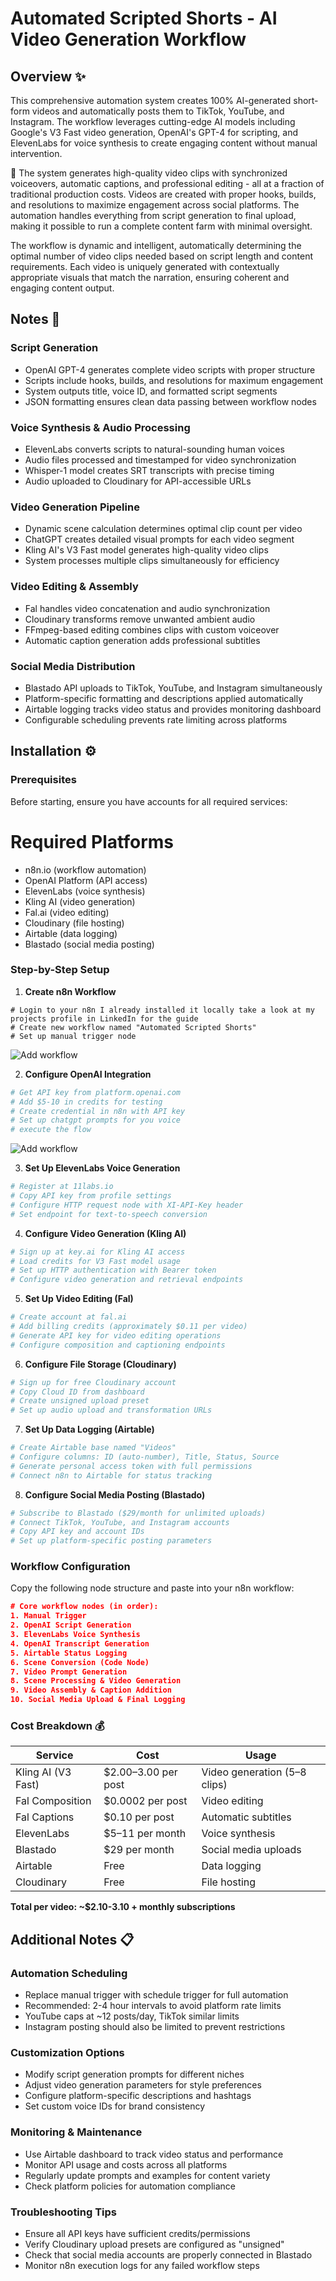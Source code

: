 # Automated Scripted Shorts - AI Video Generation Workflow

## Overview ✨

This comprehensive automation system creates 100% AI-generated short-form videos and automatically posts them to TikTok, YouTube, and Instagram. The workflow leverages cutting-edge AI models including Google's V3 Fast video generation, OpenAI's GPT-4 for scripting, and ElevenLabs for voice synthesis to create engaging content without manual intervention.

🚀 The system generates high-quality video clips with synchronized voiceovers, automatic captions, and professional editing - all at a fraction of traditional production costs. Videos are created with proper hooks, builds, and resolutions to maximize engagement across social platforms. The automation handles everything from script generation to final upload, making it possible to run a complete content farm with minimal oversight.

The workflow is dynamic and intelligent, automatically determining the optimal number of video clips needed based on script length and content requirements. Each video is uniquely generated with contextually appropriate visuals that match the narration, ensuring coherent and engaging content output.

## Notes 📝

### Script Generation

- OpenAI GPT-4 generates complete video scripts with proper structure
- Scripts include hooks, builds, and resolutions for maximum engagement
- System outputs title, voice ID, and formatted script segments
- JSON formatting ensures clean data passing between workflow nodes

### Voice Synthesis & Audio Processing

- ElevenLabs converts scripts to natural-sounding human voices
- Audio files processed and timestamped for video synchronization
- Whisper-1 model creates SRT transcripts with precise timing
- Audio uploaded to Cloudinary for API-accessible URLs

### Video Generation Pipeline

- Dynamic scene calculation determines optimal clip count per video
- ChatGPT creates detailed visual prompts for each video segment
- Kling AI's V3 Fast model generates high-quality video clips
- System processes multiple clips simultaneously for efficiency

### Video Editing & Assembly

- Fal handles video concatenation and audio synchronization
- Cloudinary transforms remove unwanted ambient audio
- FFmpeg-based editing combines clips with custom voiceover
- Automatic caption generation adds professional subtitles

### Social Media Distribution

- Blastado API uploads to TikTok, YouTube, and Instagram simultaneously
- Platform-specific formatting and descriptions applied automatically
- Airtable logging tracks video status and provides monitoring dashboard
- Configurable scheduling prevents rate limiting across platforms

## Installation ⚙️

### Prerequisites

Before starting, ensure you have accounts for all required services:

# Required Platforms

- n8n.io (workflow automation)
- OpenAI Platform (API access)
- ElevenLabs (voice synthesis)
- Kling AI (video generation)
- Fal.ai (video editing)
- Cloudinary (file hosting)
- Airtable (data logging)
- Blastado (social media posting)

### Step-by-Step Setup

1.  **Create n8n Workflow**

```
# Login to your n8n I already installed it locally take a look at my projects profile in LinkedIn for the guide
# Create new workflow named "Automated Scripted Shorts"
# Set up manual trigger node
```

![Add workflow](Images/n8n-workflow.gif)

2.  **Configure OpenAI Integration**

```bash
# Get API key from platform.openai.com
# Add $5-10 in credits for testing
# Create credential in n8n with API key
# Set up chatgpt prompts for you voice
# execute the flow
```

![Add workflow](Images/n8n-workflow.gif)

3.  **Set Up ElevenLabs Voice Generation**

```bash
# Register at 11labs.io
# Copy API key from profile settings
# Configure HTTP request node with XI-API-Key header
# Set endpoint for text-to-speech conversion
```

4.  **Configure Video Generation (Kling AI)**

```bash
# Sign up at key.ai for Kling AI access
# Load credits for V3 Fast model usage
# Set up HTTP authentication with Bearer token
# Configure video generation and retrieval endpoints
```

5.  **Set Up Video Editing (Fal)**

```bash
# Create account at fal.ai
# Add billing credits (approximately $0.11 per video)
# Generate API key for video editing operations
# Configure composition and captioning endpoints
```

6.  **Configure File Storage (Cloudinary)**

```bash
# Sign up for free Cloudinary account
# Copy Cloud ID from dashboard
# Create unsigned upload preset
# Set up audio upload and transformation URLs
```

7.  **Set Up Data Logging (Airtable)**

```bash
# Create Airtable base named "Videos"
# Configure columns: ID (auto-number), Title, Status, Source
# Generate personal access token with full permissions
# Connect n8n to Airtable for status tracking
```

8.  **Configure Social Media Posting (Blastado)**

```bash
# Subscribe to Blastado ($29/month for unlimited uploads)
# Connect TikTok, YouTube, and Instagram accounts
# Copy API key and account IDs
# Set up platform-specific posting parameters
```

### Workflow Configuration

Copy the following node structure and paste into your n8n workflow:

```json
# Core workflow nodes (in order):
1. Manual Trigger
2. OpenAI Script Generation
3. ElevenLabs Voice Synthesis
4. OpenAI Transcript Generation
5. Airtable Status Logging
6. Scene Conversion (Code Node)
7. Video Prompt Generation
8. Scene Processing & Video Generation
9. Video Assembly & Caption Addition
10. Social Media Upload & Final Logging
```

### Cost Breakdown 💰

| Service            | Cost                | Usage                        |
| ------------------ | ------------------- | ---------------------------- |
| Kling AI (V3 Fast) | $2.00–3.00 per post | Video generation (5–8 clips) |
| Fal Composition    | $0.0002 per post    | Video editing                |
| Fal Captions       | $0.10 per post      | Automatic subtitles          |
| ElevenLabs         | $5–11 per month     | Voice synthesis              |
| Blastado           | $29 per month       | Social media uploads         |
| Airtable           | Free                | Data logging                 |
| Cloudinary         | Free                | File hosting                 |

**Total per video: ~$2.10-3.10 + monthly subscriptions**

## Additional Notes 📋

### Automation Scheduling

- Replace manual trigger with schedule trigger for full automation
- Recommended: 2-4 hour intervals to avoid platform rate limits
- YouTube caps at ~12 posts/day, TikTok similar limits
- Instagram posting should also be limited to prevent restrictions

### Customization Options

- Modify script generation prompts for different niches
- Adjust video generation parameters for style preferences
- Configure platform-specific descriptions and hashtags
- Set custom voice IDs for brand consistency

### Monitoring & Maintenance

- Use Airtable dashboard to track video status and performance
- Monitor API usage and costs across all platforms
- Regularly update prompts and examples for content variety
- Check platform policies for automation compliance

### Troubleshooting Tips

- Ensure all API keys have sufficient credits/permissions
- Verify Cloudinary upload presets are configured as "unsigned"
- Check that social media accounts are properly connected in Blastado
- Monitor n8n execution logs for any failed workflow steps

